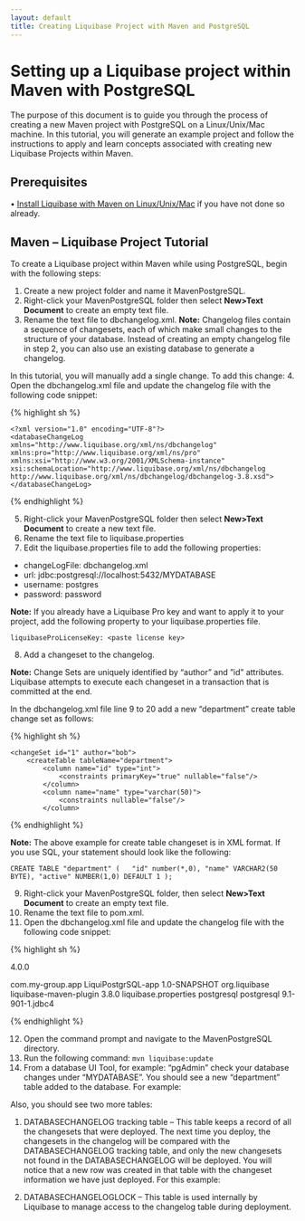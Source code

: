 ```yaml
---
layout: default
title: Creating Liquibase Project with Maven and PostgreSQL
---
```


# Setting up a Liquibase project within Maven with PostgreSQL
The purpose of this document is to guide you through the process of creating a new Maven project with PostgreSQL on a Linux/Unix/Mac machine. In this tutorial, you will generate an example project and follow the instructions to apply and learn concepts associated with creating new Liquibase Projects within Maven.

## Prerequisites
•	[Install Liquibase with Maven on Linux/Unix/Mac](installation-linux-unix-mac-with-maven.html) if you have not done so already.

## Maven – Liquibase Project Tutorial
To create a Liquibase project within Maven while using PostgreSQL, begin with the following steps:
1.	Create a new project folder and name it MavenPostgreSQL.
2.	Right-click your MavenPostgreSQL folder then select **New>Text Document** to create an empty text file.
3.	Rename the text file to dbchangelog.xml.
**Note:** Changelog files contain a sequence of changesets, each of which make small changes to the structure of your database. Instead of creating an empty changelog file in step 2, you can also use an existing database to generate a changelog.

In this tutorial, you will manually add a single change. To add this change:
4.	Open the dbchangelog.xml file and update the changelog file with the following code snippet:

{% highlight sh %}

	<?xml version="1.0" encoding="UTF-8"?>
	<databaseChangeLog
	xmlns="http://www.liquibase.org/xml/ns/dbchangelog"
	xmlns:pro="http://www.liquibase.org/xml/ns/pro"
	xmlns:xsi="http://www.w3.org/2001/XMLSchema-instance"
	xsi:schemaLocation="http://www.liquibase.org/xml/ns/dbchangelog
	http://www.liquibase.org/xml/ns/dbchangelog/dbchangelog-3.8.xsd">
	</databaseChangeLog>

{% endhighlight %}

5.	Right-click your MavenPostgreSQL folder then select **New>Text Document** to create a new text file.
6.	Rename the text file to liquibase.properties
7.	Edit the liquibase.properties file to add the following properties:

- changeLogFile: dbchangelog.xml
- url: jdbc:postgresql://localhost:5432/MYDATABASE
- username: postgres
- password: password

**Note:** If you already have a Liquibase Pro key and want to apply it to your project, add the following property to your liquibase.properties file.

`liquibaseProLicenseKey: <paste license key>`

8.	Add a changeset to the changelog.

**Note:** Change Sets are uniquely identified by “author” and ”id” attributes. Liquibase attempts to execute each changeset in a transaction that is committed at the end.

In the dbchangelog.xml file line 9 to 20 add a new “department” create table change set as follows:

{% highlight sh %}

<?xml version="1.0" encoding="UTF-8"?>

<databaseChangeLog
  	xmlns="http://www.liquibase.org/xml/ns/dbchangelog"
	xmlns:pro="http://www.liquibase.org/xml/ns/pro"
	xmlns:xsi="http://www.w3.org/2001/XMLSchema-instance"
	xsi:schemaLocation="http://www.liquibase.org/xml/ns/dbchangelog
	http://www.liquibase.org/xml/ns/dbchangelog/dbchangelog-3.8.xsd">

    <changeSet id="1" author="bob">
        <createTable tableName="department">
            <column name="id" type="int">
                <constraints primaryKey="true" nullable="false"/>
            </column>
            <column name="name" type="varchar(50)">
                <constraints nullable="false"/>
            </column>
<column name="active" type="boolean"                     defaultValueBoolean="true"/>
        </createTable>
   </changeSet>
</databaseChangeLog>

{% endhighlight %}

**Note:** The above example for create table changeset is in XML format. If you use SQL, your statement should look like the following:

`CREATE TABLE "department"
(	"id" number(*,0),
	"name" VARCHAR2(50 BYTE),
	"active" NUMBER(1,0) DEFAULT 1
);`

9.	Right-click your MavenPostgreSQL folder, then select **New>Text Document** to create an empty text file.
10.	 Rename the text file to pom.xml.
11.	 Open the dbchangelog.xml file and update the changelog file with the following code snippet:

{% highlight sh %}

<project xmlns="http://maven.apache.org/POM/4.0.0" xmlns:xsi="http://www.w3.org/2001/XMLSchema-instance"
  xsi:schemaLocation="http://maven.apache.org/POM/4.0.0 http://maven.apache.org/xsd/maven-4.0.0.xsd">
  <modelVersion>4.0.0</modelVersion>

  <groupId>com.my-group.app</groupId>
  <artifactId>LiquiPostgrSQL-app</artifactId>
  <version>1.0-SNAPSHOT</version>
  <build>
      <pluginManagement>
          <plugins>
              <plugin>
                  <groupId>org.liquibase</groupId>
                  <artifactId>liquibase-maven-plugin</artifactId>
                  <version>3.8.0</version>
                  <configuration>
                      <propertyFile>liquibase.properties</propertyFile>
                  </configuration>
                  <dependencies>
                    <dependency>
                        <groupId>postgresql</groupId>
                        <artifactId>postgresql</artifactId>
                        <version>9.1-901-1.jdbc4</version>
                    </dependency>
                </dependencies>
              </plugin>
          </plugins>
      </pluginManagement>
  </build>
</project>

{% endhighlight %}

12.	Open the command prompt and navigate to the MavenPostgreSQL directory.  
13. Run the following command: `mvn liquibase:update`
14.	 From a database UI Tool, for example: “pgAdmin” check your database changes under “MYDATABASE”.
You should see a new “department” table added to the database.  For example:

Also, you should see two more tables:
1.	DATABASECHANGELOG tracking table – This table keeps a record of all the changesets that were deployed. The next time you deploy, the changesets in the changelog will be compared with the DATABASECHANGELOG tracking table, and only the new changesets not found in the DATABASECHANGELOG will be deployed.  You will notice that a new row was created in that table with the changeset information we have just deployed.
For this example:

2.	DATABASECHANGELOGLOCK – This table is used internally by Liquibase to manage access to the changelog table during deployment.
